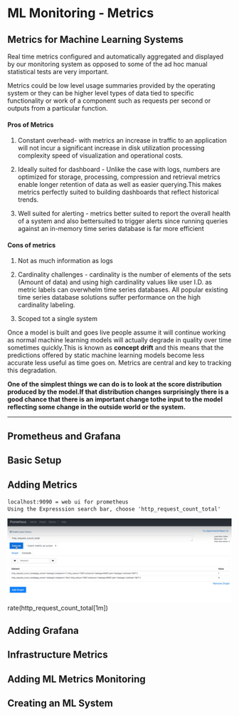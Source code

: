 # ML Monitoring - Metrics

## Metrics for Machine Learning Systems
Real time metrics configured and automatically aggregated and displayed
by our monitoring system as opposed to some of the ad hoc manual statistical tests are very important. 

Metrics could be low level usage summaries provided by the operating system or they can be higher level types of data tied to specific functionality or work of a component such as requests per second or outputs from a particular function.

#### Pros of Metrics 
1. Constant overhead-  with metrics an increase in traffic to an application will not incur a significant increase in disk utilization processing complexity speed of visualization and operational costs.

2. Ideally suited for dashboard - Unlike the case with logs, numbers are optimized for storage, processing, compression and retrieval metrics enable longer retention of data as well as easier querying.This makes metrics perfectly suited to building dashboards that reflect historical trends.

3. Well suited for alerting -  metrics better suited to report the overall health of a system and also bettersuited to trigger alerts since running queries against an in-memory time series database is far more efficient

#### Cons of metrics

1. Not as much information as logs

2. Cardinality challenges -  cardinality is the number of elements of the sets (Amount of data)  and using high cardinality values like user I.D. as metric labels can overwhelm time series databases. All popular existing time series database solutions suffer performance on the high cardinality labeling. 

3. Scoped tot a single system



Once a model is built and goes live people assume it will continue working as normal machine learning models will actually degrade in quality over time sometimes quickly.This is known as **concept drift** and this means that the predictions offered by static machine learning
models become less accurate less useful as time goes on. Metrics are central and key to tracking this degradation.



**One of the simplest things we can do is to look at the score distribution produced by the model.If that distribution changes surprisingly there is a good chance that there is an important change tothe input to the model reflecting some change in the outside world or the system.**

---
## Prometheus and Grafana
## Basic Setup
## Adding Metrics
```
localhost:9090 = web ui for prometheus
Using the Expresssion search bar, choose 'http_request_count_total'
```
 ![](https://github.com/LewisRa/Machine-Learning-Deployments/blob/master/markdownImages/AddingMetrics1.PNG)
rate(http_request_count_total[1m])
## Adding Grafana
## Infrastructure Metrics
## Adding ML Metrics Monitoring 
## Creating an ML System
